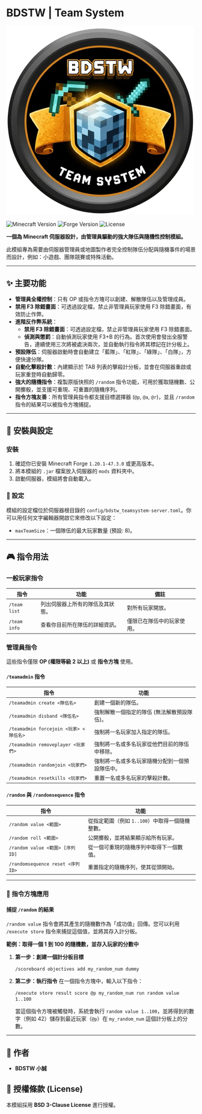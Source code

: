 # BDSTW | Team System

![模組 Logo](https://github.com/Stevebell-sp/BDSTW-TeamSystem/blob/main/src/main/resources/logo.png?raw=true)

![Minecraft Version](https://img.shields.io/badge/Minecraft-1.20.1-green?style=for-the-badge&logo=minecraft) ![Forge Version](https://img.shields.io/badge/Forge-47.3.0+-blue?style=for-the-badge&logo=forge) ![License](https://img.shields.io/badge/License-BSD%203--Clause-blue.svg?style=for-the-badge)

**一個為 Minecraft 伺服器設計，由管理員驅動的強大隊伍與隨機性控制模組。**

此模組專為需要由伺服器管理員或地圖製作者完全控制隊伍分配與隨機事件的場景而設計，例如：小遊戲、團隊競賽或特殊活動。

---

## ✨ 主要功能

- **管理員全權控制**：只有 OP 或指令方塊可以創建、解散隊伍以及管理成員。
- **禁用 F3 除錯畫面**：可透過設定檔，禁止非管理員玩家使用 F3 除錯畫面，有效防止作弊。
- **進階反作弊系統**：
    - **禁用 F3 除錯畫面**：可透過設定檔，禁止非管理員玩家使用 F3 除錯畫面。
    - **偵測與懲罰**：自動偵測玩家使用 F3+B 的行為。首次使用會發出全服警告，連續使用三次將被處決兩次，並自動執行指令將其標記在計分板上。
- **預設隊伍**：伺服器啟動時會自動建立「藍隊」、「紅隊」、「綠隊」、「白隊」，方便快速分隊。
- **自動化擊殺計數**：內建顯示於 TAB 列表的擊殺計分板，並會在伺服器重啟或玩家重登時自動歸零。
- **強大的隨機指令**：複製原版快照的 `/random` 指令功能，可用於獲取隨機數、公開擲骰，並支援可重現、可重置的隨機序列。
- **指令方塊友善**：所有管理員指令都支援目標選擇器 (`@p`, `@a`, `@r`)，並且 `/random` 指令的結果可以被指令方塊捕捉。

---

## 🔨 安裝與設定

### 安裝

1. 確認你已安裝 Minecraft Forge `1.20.1-47.3.0` 或更高版本。
2. 將本模組的 `.jar` 檔案放入伺服器的 `mods` 資料夾中。
3. 啟動伺服器，模組將會自動載入。

### 🔧 設定

模組的設定檔位於伺服器根目錄的 `config/bdstw_teamsystem-server.toml`。你可以用任何文字編輯器開啟它來修改以下設定：

- `maxTeamSize`：一個隊伍的最大玩家數量 (預設: 8)。

---

## 🎮 指令用法

### 一般玩家指令

| 指令 | 功能 | 備註 | 
 | ----- | ----- | ----- | 
| `/team list` | 列出伺服器上所有的隊伍及其狀態。 | 對所有玩家開放。 | 
| `/team info` | 查看你目前所在隊伍的詳細資訊。 | 僅限已在隊伍中的玩家使用。 | 

### 管理員指令

這些指令僅限 **OP (權限等級 2 以上)** 或 **指令方塊** 使用。

#### `/teamadmin` 指令

| 指令 | 功能 | 
 | ----- | ----- | 
| `/teamadmin create <隊伍名>` | 創建一個新的隊伍。 | 
| `/teamadmin disband <隊伍名>` | 強制解散一個指定的隊伍 (無法解散預設隊伍)。 | 
| `/teamadmin forcejoin <玩家> <隊伍名>` | 強制將一名玩家加入指定的隊伍。 | 
| `/teamadmin removeplayer <玩家們>` | 強制將一名或多名玩家從他們目前的隊伍中移除。 | 
| `/teamadmin randomjoin <玩家們>` | 強制將一名或多名玩家隨機分配到一個預設隊伍中。 | 
| `/teamadmin resetkills <玩家們>` | 重置一名或多名玩家的擊殺計數。 | 

#### `/random` 與 `/randomsequence` 指令

| 指令 | 功能 | 
 | ----- | ----- | 
| `/random value <範圍>` | 從指定範圍（例如 `1..100`）中取得一個隨機整數。 | 
| `/random roll <範圍>` | 公開擲骰，並將結果顯示給所有玩家。 | 
| `/random value <範圍> [序列ID]` | 從一個可重現的隨機序列中取得下一個數值。 |
| `/randomsequence reset <序列ID>` | 重置指定的隨機序列，使其從頭開始。 |

---

### 🧱 指令方塊應用

#### 捕捉 `/random` 的結果

`/random value` 指令會將其產生的隨機數作為「成功值」回傳。您可以利用 `/execute store` 指令來捕捉這個值，並將其存入計分板。

**範例：取得一個 1 到 100 的隨機數，並存入玩家的分數中**

1.  **第一步：創建一個計分板目標**
    ```
    /scoreboard objectives add my_random_num dummy
    ```

2.  **第二步：執行指令**
    在一個指令方塊中，輸入以下指令：
    ```
    /execute store result score @p my_random_num run random value 1..100
    ```
    當這個指令方塊被觸發時，系統會執行 `random value 1..100`，並將得到的數字（例如 42）儲存到最近玩家（`@p`）在 `my_random_num` 這個計分板上的分數。

---

## 👤 作者

- **BDSTW 小誠**

## 📜 授權條款 (License)

本模組採用 **BSD 3-Clause License** 進行授權。
